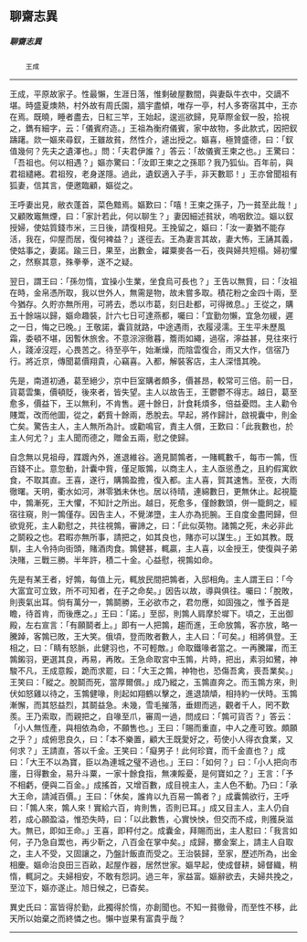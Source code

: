 

## 聊齋志異

##### 聊齋志異
　　`王成`

* * *

王成，平原故家子。性最懶，生涯日落，惟剩破屋數間，與妻臥牛衣中，交謫不堪。時盛夏燠熱，村外故有周氏園，牆宇盡傾，唯存一亭，村人多寄宿其中，王亦在焉。既曉，睡者盡去，日紅三竿，王始起，逡巡欲歸，見草際金釵一股，拾視之，鐫有細字，云：「儀賓府造。」王祖為衡府儀賓，家中故物，多此款式，因把釵躊躇。欻一嫗來尋釵，王雖故貧，然性介，遽出授之。嫗喜，極贊盛德，曰：「釵值幾何？先夫之遺澤也。」問：「夫君伊誰？」答云：「故儀賓王柬之也。」王驚曰：「吾祖也。何以相遇？」嫗亦驚曰：「汝即王柬之之孫耶？我乃狐仙。百年前，與君祖繾綣。君祖歿，老身遂隱。過此，遺釵適入子手，非天數耶！」王亦曾聞祖有狐妻，信其言，便邀臨顧，嫗從之。

王呼妻出見，敝衣蓬首，菜色黯焉。嫗歎曰：「嘻！王柬之孫子，乃一貧至此哉！」又顧敗竈無煙，曰：「家計若此，何以聊生？」妻因細述貧狀，嗚咽飲泣。嫗以釵授婦，使姑質錢市米，三日後，請復相見。王挽留之，嫗曰：「汝一妻猶不能存活，我在，仰屋而居，復何裨益？」遂徑去。王為妻言其故，妻大怖，王誦其義，使姑事之，妻諾。踰三日，果至，出數金，糴粟麥各一石，夜與婦共短榻。婦初懼之，然察其意，殊拳拳，遂不之疑。

翌日，謂王曰：「孫勿惰，宜操小生業，坐食烏可長也？」王告以無貲，曰：「汝祖在時，金帛憑所取，我以世外人，無需是物，故未嘗多取。積花粉之金四十兩，至今猶存。久貯亦無所用，可將去，悉以市葛，刻日赴都，可得微息。」王從之，購五十餘端以歸，嫗命趣裝，計六七日可達燕都，囑曰：「宜勤勿懶，宜急勿緩，遲之一日，悔之已晚。」王敬諾，囊貨就路，中途遇雨，衣履浸濡。王生平未歷風霜，委頓不堪，因暫休旅舍。不意淙淙徹暮，簷雨如繩，過宿，濘益甚，見往來行人，踐淖沒踁，心畏苦之。待至亭午，始漸燥，而陰雲復合，雨又大作，信宿乃行。將近京，傳聞葛價翔貴，心竊喜。入都，解裝客店，主人深惜其晚。

先是，南道初通，葛至絕少，京中巨室購者頗多，價甚昂，較常可三倍。前一日，貨葛雲集，價頓貶，後來者，皆失望。主人以故告王，王鬱鬱不得志。越日，葛至愈多，價益下，王以無利，不肯售。遲十餘日，計食耗煩多，倍益憂悶。主人勸令賤鬻，改而他圖，從之，虧貲十餘兩，悉脫去。早起，將作歸計，啟視囊中，則金亡矣。驚告主人，主人無所為計。或勸鳴官，責主人償，王歎曰：「此我數也，於主人何尤？」主人聞而德之，贈金五兩，慰之使歸。

自念無以見祖母，蹀踱內外，進退維谷。適見鬬鶉者，一賭輒數千，每市一鶉，恆百錢不止。意忽動，計囊中貲，僅足販鶉，以商主人，主人亟慫恿之，且約假寓飲食，不取其直。王喜，遂行，購鶉盈擔，復入都。主人喜，賀其速售。至夜，大雨徹曙。天明，衢水如河，淋零猶未休也。居以待晴，連綿數日，更無休止。起視籠中，鶉漸死，王大懼，不知計之所出。越日，死愈多，僅餘數頭，併一籠飼之，經宿往窺，則一鶉僅存。因告主人，不覺涕墮，主人亦為扼腕。王自度金盡罔歸，但欲覓死，主人勸慰之，共往視鶉，審諦之，曰：「此似英物。諸鶉之死，未必非此之鬬殺之也。君暇亦無所事，請把之，如其良也，賭亦可以謀生。」王如其教。既馴，主人令持向街頭，賭酒肉食。鶉健甚，輒贏，主人喜，以金授王，使復與子弟決賭，三戰三勝。半年許，積二十金。心益慰，視鶉如命。

先是有某王者，好鶉，每值上元，輒放民間把鶉者，入邸相角。主人謂王曰：「今大富宜可立致，所不可知者，在子之命矣。」因告以故，導與俱往。囑曰：「脫敗，則喪氣出耳。倘有萬分一，鶉鬬勝，王必欲市之，君勿應，如固強之，惟予首是瞻，待首肯，而後應之。」王曰：「諾。」至邸，則鶉人肩摩於墀下。頃之，王出御殿，左右宣言：「有願鬬者上。」即有一人把鶉，趨而進，王命放鶉，客亦放，略一騰踔，客鶉已敗，王大笑。俄頃，登而敗者數人，主人曰：「可矣。」相將俱登。王相之，曰：「睛有怒脈，此健羽也，不可輕敵。」命取鐵喙者當之。一再騰躍，而王鶉鎩羽，更選其良，再易，再敗。王急命取宮中玉鶉，片時，把出，素羽如鷺，神駿不凡，王成意餒，跪而求罷，曰：「大王之鶉，神物也，恐傷吾禽，喪吾業矣。」王笑曰：「縱之。脫鬬而死，當厚爾償。」成乃縱之，玉鶉直奔之。而玉鶉方來，則伏如怒雞以待之，玉鶉健喙，則起如翔鶴以擊之，進退頡頏，相持約一伏時。玉鶉漸懈，而其怒益烈，其鬬益急。未幾，雪毛摧落，垂翅而逃，觀者千人，罔不歎羨。王乃索取，而親把之，自喙至爪，審周一過，問成曰：「鶉可貨否？」答云：「小人無恆產，與相依為命，不願售也。」王曰：「賜而重直，中人之產可致。頗願之乎？」成俯思良久，曰：「本不樂置，顧大王既愛好之，苟使小人得衣食業，又何求？」王請直，答以千金。王笑曰：「癡男子！此何珍寶，而千金直也？」成曰：「大王不以為寶，臣以為連城之璧不過也。」王曰：「如何？」曰：「小人把向市廛，日得數金，易升斗粟，一家十餘食指，無凍餒憂，是何寶如之？」王言：「予不相虧，便與二百金。」成搖首，又增百數，成目視主人，主人色不動。乃曰：「承大王命，請減百價。」王曰：「休矣，誰肯以九百易一鶉者？」成囊鶉欲行，王呼曰：「鶉人來，鶉人來！實給六百，肯則售，否則已耳。」成又目主人，主人仍自若，成心願盈溢，惟恐失時，曰：「以此數售，心實怏怏，但交而不成，則獲戾滋大。無已，即如王命。」王喜，即秤付之。成囊金，拜賜而出，主人懟曰：「我言如何，子乃急自鬻也，再少靳之，八百金在掌中矣。」成歸，擲金案上，請主人自取之，主人不受，又固讓之，乃盤計飯直而受之。王治裝歸，至家，歷述所為，出金相慶。嫗命治良田三百畝，起屋作器，居然世家。嫗早起，使成督耕，婦督織，稍惰，輒訶之。夫婦相安，不敢有怨詞。過三年，家益富。嫗辭欲去，夫婦共挽之，至泣下，嫗亦遂止。旭日候之，已杳矣。

異史氏曰：富皆得於勤，此獨得於惰，亦創聞也。不知一貧徹骨，而至性不移，此天所以始棄之而終憐之也。懶中豈果有富貴乎哉？

* * *

